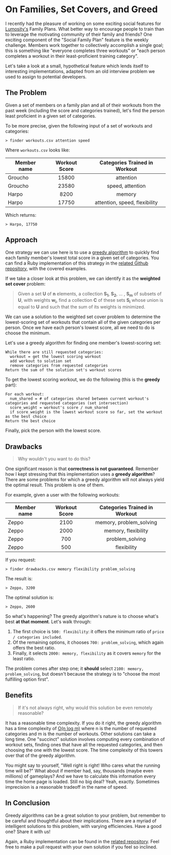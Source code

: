 On Families, Set Covers, and Greed
=========================================

I recently had the pleasure of working on some exciting social features for [Lumosity's](http://www.lumosity.com) Family Plans. What better way to encourage people to train than to leverage the motivating community of their family and friends? One exciting component of the "Social Family Plan" feature is the weekly challenge. Members work together to collectively accomplish a single goal; this is something like "everyone completes three workouts" or "each person completes a workout in their least-proficient training category".

Let's take a look at a small, hypothetical feature which lends itself to interesting implementations, adapted from an old interview problem we used to assign to potential developers.

The Problem
-----------
Given a set of members on a family plan and all of their workouts from the past week (including the score and categories trained), let's find the person least proficient in a given set of categories.

To be more precise, given the following input of a set of workouts and categories:

`> finder workouts.csv attention speed`

Where `workouts.csv` looks like:

| Member name | Workout Score | Categories Trained in Workout |
| ----------- | :-----------: | :---------------------------: |
| Groucho     | 15800         | attention                     |
| Groucho     | 23580         | speed, attention              |
| Harpo       | 8200          | memory                        |
| Harpo       | 17750         | attention, speed, flexibility |

Which returns:

`> Harpo, 17750`

Approach
--------
One strategy we can use here is to use a [greedy algorithm](http://en.wikipedia.org/wiki/Greedy_algorithm) to quickly find each family member's lowest total score in a given set of categories. You can find a Ruby implementation of this strategy in the [related Github repository](#link-to-github-repo), with the covered examples.

If we take a closer look at this problem, we can identify it as the __weighted set cover__ problem:
> Given a set __U__ of __n__ elements, a collection __S<sub>1</sub>__, __S<sub>2</sub>__, ... , __S<sub>m</sub>__ of subsets of __U__, with weights __w<sub>i</sub>__,
> find a collection __C__ of these sets __S<sub>i</sub>__ whose union is equal to __U__ and such that the sum of its weights is minimized.

We can use a solution to the weighted set cover problem to determine the lowest-scoring set of workouts that contain all of the given categories per person. Once we have each person's lowest score, all we need to do is choose the minimum.

Let's use a greedy algorithm for finding one member's lowest-scoring set:
```
While there are still requested categories:
  workout = get the lowest scoring workout
  add workout to solution set
  remove categories from requested categories
Return the sum of the solution set's workout scores
```
To get the lowest scoring workout, we do the following (this is the __greedy__ part):
```
For each workout:
  num_shared = # of categories shared between current workout's categories and requested categories (set intersection)
  score_weight = workout's score / num_shared
  if score_weight is the lowest workout score so far, set the workout as the best choice
Return the best choice
```
Finally, pick the person with the lowest score.

Drawbacks
--------
> Why wouldn't you want to do this?

One significant reason is that __correctness is not guaranteed__. Remember how I kept stressing that this implementation uses a __greedy algorithm__? There are some problems for which a greedy algorithm will not always yield the optimal result. This problem is one of them.

For example, given a user with the following workouts:

| Member name | Workout Score | Categories Trained in Workout |
| ----------- | :-----------: | :---------------------------: |
| Zeppo       | 2100          | memory, problem_solving       |
| Zeppo       | 2000          | memory, flexibility           |
| Zeppo       | 700           | problem_solving               |
| Zeppo       | 500           | flexibility                   |

If you request:

`> finder drawbacks.csv memory flexibility problem_solving`

The result is:

`> Zeppo, 3200`

The optimal solution is:

`> Zeppo, 2600`

So what's happening? The greedy algorithm's nature is to choose what's best __at that moment__. Let's walk through:

1. The first choice is `500: flexibility`: it offers the minimum ratio of `price / categories included`.
2. Of the remaining options, it chooses `700: problem_solving`, which again offers the best ratio.
3. Finally, it selects `2000: memory, flexibility` as it covers `memory` for the least ratio.

The problem comes after step one; it __should__ select `2100: memory, problem_solving`, but doesn't because the strategy is to "choose the most fulfilling option first".

Benefits
--------
> If it's not always right, why would this solution be even remotely reasonable?

It has a reasonable time complexity. If you do it right, the greedy algorithm has a time complexity of [O(n log m)](http://www.cs.uiuc.edu/class/sp08/cs473/Lectures/lec20.pdf) where n is the number of requested categories and m is the number of workouts. Other solutions can take a long time. One "succinct" solution involves computing every combination of workout sets, finding ones that have all the requested categories, and then choosing the one with the lowest score. The time complexity of this towers over that of the greedy algorithm.

You might say to yourself, "Well right is right! Who cares what the running time will be?" What about if member had, say, thousands (maybe even millions) of gameplays? And we have to calculate this information every time the home page is loaded. Still no big deal? Yeah, exactly. Sometimes imprecision is a reasonable tradeoff in the name of speed.

In Conclusion
-------------
Greedy algorithms can be a great solution to your problem, but remember to be careful and thoughtful about their implications. There are a myriad of intelligent solutions to this problem, with varying efficiencies. Have a good one? Share it with us!

Again, a Ruby implementation can be found in the [related repository](#link-to-github-repo). Feel free to make a pull request with your own solution if you feel so inclined.
